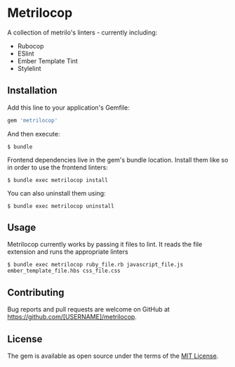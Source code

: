 # Metrilocop

A collection of metrilo's linters - currently including:
- Rubocop
- ESlint
- Ember Template Tint
- Stylelint

## Installation

Add this line to your application's Gemfile:

```ruby
gem 'metrilocop'
```

And then execute:

    $ bundle

Frontend dependencies live in the gem's bundle location. Install them like so in order to use the frontend linters:

    $ bundle exec metrilocop install

You can also uninstall them using:

    $ bundle exec metrilocop uninstall

## Usage

Metrilocop currently works by passing it files to lint. It reads the file extension and runs the appropriate linters

    $ bundle exec metrilocop ruby_file.rb javascript_file.js ember_template_file.hbs css_file.css

## Contributing

Bug reports and pull requests are welcome on GitHub at https://github.com/[USERNAME]/metrilocop.

## License

The gem is available as open source under the terms of the [MIT License](https://opensource.org/licenses/MIT).
